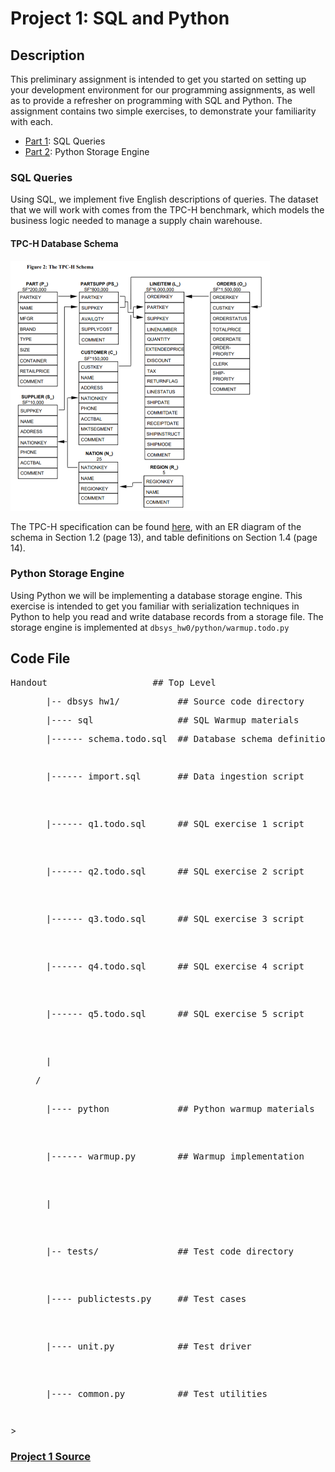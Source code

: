 # Project 1: SQL and Python

## Description
This preliminary assignment is intended to get you started on setting up your development environment for our programming assignments, as well as to provide a refresher on programming with SQL and Python. The assignment contains two simple exercises, to demonstrate your familiarity with each.

* [Part 1](#part1): SQL Queries
* [Part 2](#part2): Python Storage Engine

<a name="part1"></a>
### SQL Queries
Using SQL, we implement five English descriptions of queries. The dataset that we will work with comes from the TPC-H benchmark, which models the business logic needed to manage a supply chain warehouse.

#### TPC-H Database Schema
<img src="./Images/TPC-H_Schema.PNG" title="Project 1's DB Schema" alt="Should be showing the DB described earlier" width="415" height="400"/>

The TPC-H specification can be found [here](http://www.tpc.org/tpc_documents_current_versions/pdf/tpc-h_v2.17.1.pdf), with an ER diagram of the schema in Section 1.2 (page 13), and table definitions on Section 1.4 (page 14).

<a name="part2"></a>
### Python Storage Engine
Using Python we will be implementing a database storage engine. This exercise is intended to get you familiar with serialization techniques in Python to help you read and write database records from a storage file. The storage engine is implemented at `dbsys_hw0/python/warmup.todo.py`

## Code File
 <dl>
 <dt><pre>Handout                    ## Top Level </pre></dt>
 <dd><pre>  |-- dbsys_hw1/           ## Source code directory</pre>
 <pre>  |---- sql                ## SQL Warmup materials </pre>
 <pre>  |------ schema.todo.sql  ## Database schema definition script <pre>
 <pre>  |------ import.sql       ## Data ingestion script  </pre>
 <pre>  |------ q1.todo.sql      ## SQL exercise 1 script  </pre>
 <pre>  |------ q2.todo.sql      ## SQL exercise 2 script  </pre>
 <pre>  |------ q3.todo.sql      ## SQL exercise 3 script  </pre>
 <pre>  |------ q4.todo.sql      ## SQL exercise 4 script  </pre>
 <pre>  |------ q5.todo.sql      ## SQL exercise 5 script  </pre>
 <pre>  | </pre>/
 <pre>  |---- python             ## Python warmup materials  </pre>
 <pre>  |------ warmup.py        ## Warmup implementation  </pre>
 <pre>  | </pre>
 <pre>  |-- tests/               ## Test code directory </pre>
 <pre>  |---- publictests.py     ## Test cases </pre>
 <pre>  |---- unit.py            ## Test driver </pre>
 <pre>  |---- common.py          ## Test utilities </pre></dd>
> </dl>

### [Project 1 Source](http://damsl.cs.jhu.edu/teaching/dbsys/2017/assignments/hw0/)
